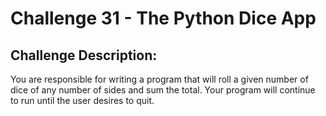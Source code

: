 # Challenge 31 - The Python Dice App


## Challenge Description:

You are responsible for writing a program that will roll a given number of dice of any number of
sides and sum the total. Your program will continue to run until the user desires to quit.
